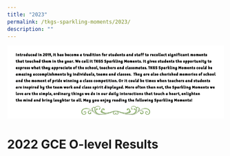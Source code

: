 ```yaml
---
title: "2023"
permalink: /tkgs-sparkling-moments/2023/
description: ""
---
```

![](/images/Sparkling%20Intro.png)

# 2022 GCE O-level Results
